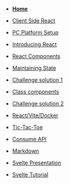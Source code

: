 <!-- docs/_sidebar.md -->

* [<B>Home</B>](README.md)
* [Client Side React](Block_REACT/README.md)
* [PC Platform Setup](Block_REACT/section_0/setup.md)
* [Introducing React](Block_REACT/section_1/react_intro.md)
* [React Components](Block_REACT/section_2/components.md)
* [Maintaining State](Block_REACT/section_3/maintainingState.md)

* [Challenge solution 1](Block_REACT/section_3/maintainingStateChallengeFunction.md)
* [Class components](Block_REACT/section_4/classComponents.md)
* [Challenge solution 2](Block_REACT/section_4/maintainingStateChallengeClass.md)
* [React/Vite/Docker](Block_REACT/section_5/reactDevelopment1.md)
* [Tic-Tac-Toe](Block_REACT/section_6/tictactoe.md)
* [Consume API](Block_REACT/section_7/consumejsonapi.md)
* [Markdown](Block_REACT/section_10/markdown.md)
* [Svelte Presentation](Block_REACT/section_11/SveltePresentation.md)
* [Svelte Tutorial](Block_REACT/section_12/SvelteTutorial.md)
<!--* 

* [Reactnative consumes JSON API](Block_REACT/section_8/reactNative.md)


* [Svelte Presentation](Block_REACT/section_11/SveltePresentation.md)
* [Svelte Tutorial](Block_REACT/section_12/SvelteTutorial.md)
* [React Markdown](Block_REACT/section_13/Router.md)
* [Github pages](Block_REACT/section_14/githubpages.md)
* [Build ReactNative on docker](Block_REACT/section_9/ReactNativedocker.md)
<!--




* [Build ReactNative on docker](Block_REACT/section_9/ReactNativedocker.md)
* [Sample Database](Block_REACT/section_REACT0/section_REACT0.md)

* [Markdown](Block_REACT/section_REACT2/section_REACT2.md)


=========================================================

* [<h3>Consume a Postman API</h3>](Block_REACT/section_4/postmanAPI/postmanAPI.md)
* [<h3>ReactNative</h3>](Block_REACT/section_5/reactNativedocker/ReactNativedocker.md)
* [<h3>ReactNative - not used</h3>](Block_REACT/section_6/reactNative/ReactNative.md)
-->